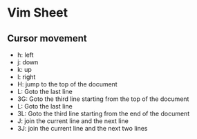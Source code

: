 Vim Sheet
=========

Cursor movement
---------------

- h: left
- j: down
- k: up
- l: right
- H: jump to the top of the document
- L: Goto the last line
- 3G: Goto the third line starting from the top of the document
- L: Goto the last line
- 3L: Goto the third line starting from the end of the document
- J: join the current line and the next line
- 3J: join the current line and the next two lines
